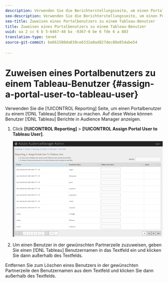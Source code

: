 ```yaml
---
description: Verwenden Sie die Berichterstellungsseite, um einen Portalbenutzer zu einem Tableau-Benutzer zu machen. Auf diese Weise können Benutzer Tableau-Berichte in Audience Manager anzeigen.
seo-description: Verwenden Sie die Berichterstellungsseite, um einen Portalbenutzer zu einem Tableau-Benutzer zu machen. Auf diese Weise können Benutzer Tableau-Berichte in Audience Manager anzeigen.
seo-title: Zuweisen eines Portalbenutzers zu einem Tableau-Benutzer
title: Zuweisen eines Portalbenutzers zu einem Tableau-Benutzer
uuid: aa 2 cc 6 b 5-6467-48 ba -9367-0 be 6 fde 6 a 883
translation-type: tm+mt
source-git-commit: be661580da839ce6332a0ad827dec08e854abe54

---
```



# Zuweisen eines Portalbenutzers zu einem Tableau-Benutzer {#assign-a-portal-user-to-tableau-user}

<!-- t_tabeau.xml -->

Verwenden Sie die [!UICONTROL Reporting] Seite, um einen Portalbenutzer zu einem [!DNL Tableau] Benutzer zu machen. Auf diese Weise können Benutzer [!DNL Tableau] Berichte in Audience Manager anzeigen.

1. Click **[!UICONTROL Reporting]** &gt; **[!UICONTROL Assign Portal User to Tableau User]**.

   ![](assets/tableau.png)

1. Um einen Benutzer in der gewünschten Partnerzeile zuzuweisen, geben Sie einen [!DNL Tableau] Benutzernamen in das Textfeld ein und klicken Sie dann außerhalb des Textfelds.

Entfernen Sie zum Löschen eines Benutzers in der gewünschten Partnerzeile den Benutzernamen aus dem Textfeld und klicken Sie dann außerhalb des Textfelds.
